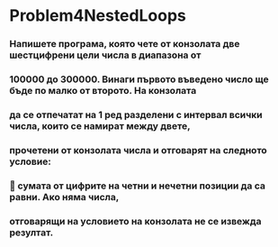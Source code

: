 # Problem4NestedLoops

### Напишете програма, която чете от конзолата две шестцифрени цели числа в диапазона от
### 100000 до 300000. Винаги първото въведено число ще бъде по малко от второто. На конзолата
### да се отпечатат на 1 ред разделени с интервал всички числа, които се намират между двете,
### прочетени от конзолата числа и отговарят на следното условие:
###  сумата от цифрите на четни и нечетни позиции да са равни. Ако няма числа,
### отговарящи на условието на конзолата не се извежда резултат.
